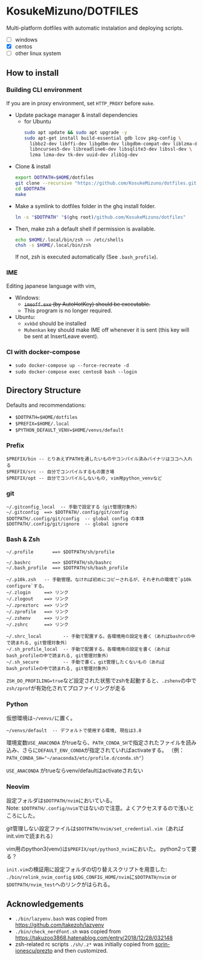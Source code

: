 # KosukeMizuno/DOTFILES

Multi-platform dotfiles with automatic instalation and deploying scripts.

- [ ] windows
- [x] centos
- [ ] other linux system

## How to install

### Building CLI environment

If you are in proxy environment, set `HTTP_PROXY` before `make`.

- Update package manager & install dependencies
  - for Ubuntu
    ```sh
    sudo apt update && sudo apt upgrade -y
    sudo apt-get install build-essential gdb lcov pkg-config \
      libbz2-dev libffi-dev libgdbm-dev libgdbm-compat-dev liblzma-dev \
      libncurses5-dev libreadline6-dev libsqlite3-dev libssl-dev \
      lzma lzma-dev tk-dev uuid-dev zlib1g-dev
    ```
- Clone & install
  ```sh
  export DOTPATH=$HOME/dotfiles
  git clone --recursive "https://github.com/KosukeMizuno/dotfiles.git" "$DOTPATH"
  cd $DOTPATH
  make
  ```
- Make a symlink to dotfiles folder in the ghq install folder.
  ```sh
  ln -s "$DOTPATH" "$(ghq root)/github.com/KosukeMizuno/dotfiles"
  ```
- Then, make zsh a default shell if permission is available.
  ```sh
  echo $HOME/.local/bin/zsh >> /etc/shells
  chsh -s $HOME/.local/bin/zsh
  ```
  If not, zsh is executed automatically (See `.bash_profile`).

### IME

Editing japanese language with vim, 

- Windows:
  - ~~`imeoff.exe` (by AutoHotKey) should be executable.~~
  - This program is no longer required.
- Ubuntu:
  - `xvkbd` should be installed
  - `Muhenkan` key should make IME off whenever it is sent (this key will be sent at InsertLeave event).


### CI with docker-compose

- `sudo docker-compose up --force-recreate -d`
- `sudo docker-compose exec centos8 bash --login`

## Directory Structure

Defaults and recommendations: 
- `$DOTPATH=$HOME/dotfiles`
- `$PREFIX=$HOME/.local`
- `$PYTHON_DEFAULT_VENV=$HOME/venvs/default`

### Prefix

```
$PREFIX/bin -- とりあえずPATHを通したいものやコンパイル済みバイナリはココへ入れる
$PREFIX/src -- 自分でコンパイルするもの置き場
$PREFIX/opt -- 自分でコンパイルしないもの, vim用python_venvなど
```

### git

```
~/.gitconfig_local  -- 手動で設定する（git管理対象外）
~/.gitconfig  ==> $DOTPATH/.config/git/config
$DOTPATH/.config/git/config  -- global config の本体
$DOTPATH/.config/git/ignore  -- global ignore
```

### Bash & Zsh
```
~/.profile       ==> $DOTPATH/sh/profile

~/.bashrc        ==> $DOTPATH/sh/bashrc
~/.bash_profile  ==> $DOTPATH/sh/bash_profile 

~/.p10k.zsh   -- 手動管理。なければ初めにコピーされるが、それぞれの環境で`p10k configure`する。
~/.zlogin     ==> リンク
~/.zlogout    ==> リンク
~/.zpreztorc  ==> リンク
~/.zprofile   ==> リンク
~/.zshenv     ==> リンク
~/.zshrc      ==> リンク

~/.shrc_local        -- 手動で配置する。各環境用の設定を書く（あればbashrcの中で読まれる, git管理対象外）
~/.sh_profile_local  -- 手動で配置する。各環境用の設定を書く（あればbash_profileの中で読まれる, git管理対象外）
~/.sh_secure         -- 手動で書く。git管理したくないもの（あればbash_profileの中で読まれる, git管理対象外）
```

`ZSH_DO_PROFILING=true`など設定された状態でzshを起動すると、`.zshenv`の中で`zsh/zprof`が有効化されてプロファイリングが走る

### Python

仮想環境は`~/venvs/`に置く。

```
~/venvs/default  -- デフォルトで使用する環境, 現在は3.8
```

環境変数`USE_ANACONDA` がtrueなら、`PATH_CONDA_SH`で指定されたファイルを読み込み、さらに`DEFAULT_ENV_CONDA`が指定されていればactivateする。
（例：`PATH_CONDA_SH="~/anaconda3/etc/profile.d/conda.sh"`）

`USE_ANACONDA` がtrueならvenv/defaultはactivateされない

### Neovim

設定フォルダは`$DOTPATH/nvim`においている。  
Note: `$DOTPATH/.config/nvim`ではないので注意。よくアクセスするので浅いところにした。

git管理しない設定ファイルは`$DOTPATH/nvim/set_credential.vim`（あればinit.vimで読まれる）

vim用のpython3(venv)は`$PREFIX/opt/python3_nvim`においた。
python2って要る？

`init.vim`の検証用に設定フォルダの切り替えスクリプトを用意した: `./bin/relink_nvim_config`
`$XDG_CONFIG_HOME/nvim`に`$DOTPATH/nvim` or `$DOTPATH/nvim_test`へのリンクがはられる。


## Acknowledgements

- `./bin/lazyenv.bash` was copied from <https://github.com/takezoh/lazyenv>
- `./bin/check_nerdfont.sh` was copied from <https://takuzoo3868.hatenablog.com/entry/2018/12/28/032148>
- zsh-related rc scripts `./sh/.z*` was initially copied from [sorin-ionescu/prezto](https://github.com/sorin-ionescu/prezto) and then customized.

